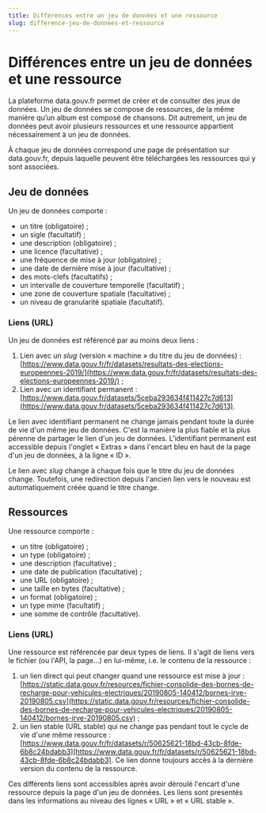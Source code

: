```yaml
---
title: Différences entre un jeu de données et une ressource
slug: difference-jeu-de-donnees-et-ressource
---
```


# Différences entre un jeu de données et une ressource

La plateforme data.gouv.fr permet de créer et de consulter des jeux de données. Un jeu de données se compose de ressources, de la même manière qu’un album est composé de chansons. Dit autrement, un jeu de données peut avoir plusieurs ressources et une ressource appartient nécessairement à un jeu de données.

À chaque jeu de données correspond une page de présentation sur data.gouv.fr, depuis laquelle peuvent être téléchargées les ressources qui y sont associées.

## Jeu de données

Un jeu de données comporte :

- un titre (obligatoire) ;
- un sigle (facultatif) ;
- une description (obligatoire) ;
- une licence (facultative) ;
- une fréquence de mise à jour (obligatoire) ;
- une date de dernière mise à jour (facultative) ;
- des mots-clefs (facultatifs) ;
- un intervalle de couverture temporelle (facultatif) ;
- une zone de couverture spatiale (facultative) ;
- un niveau de granularité spatiale (facultatif).

### Liens (URL)

Un jeu de données est référencé par au moins deux liens :
1. Lien avec un _slug_ (version « machine » du titre du jeu de données) : [https://www.data.gouv.fr/fr/datasets/resultats-des-elections-europeennes-2019/](https://www.data.gouv.fr/fr/datasets/resultats-des-elections-europeennes-2019/) ;
2. Lien avec un identifiant permanent : [https://www.data.gouv.fr/datasets/5ceba293634f411427c7d613](https://www.data.gouv.fr/datasets/5ceba293634f411427c7d613).

Le lien avec identifiant permanent ne change jamais pendant toute la durée de vie d'un même jeu de données. C'est la manière la plus fiable et la plus pérenne de partager le lien d'un jeu de données. L'identifiant permanent est accessible depuis l'onglet « Extras » dans l'encart bleu en haut de la page d'un jeu de données, à la ligne « ID ».

Le lien avec _slug_ change à chaque fois que le titre du jeu de données change. Toutefois, une redirection depuis l'ancien lien vers le nouveau est automatiquement créée quand le titre change.

## Ressources

Une ressource comporte :

- un titre (obligatoire) ;
- un type (obligatoire) ;
- une description (facultative) ;
- une date de publication (facultative) ;
- une URL (obligatoire) ;
- une taille en bytes (facultative) ;
- un format (obligatoire) ;
- un type mime (facultatif) ;
- une somme de contrôle (facultative).

### Liens (URL)

Une ressource est référencée par deux types de liens. Il s'agit de liens vers le fichier (ou l'API, la page...) en lui-même, i.e. le contenu de la ressource :
1. un lien direct qui peut changer quand une ressource est mise à jour : [https://static.data.gouv.fr/resources/fichier-consolide-des-bornes-de-recharge-pour-vehicules-electriques/20190805-140412/bornes-irve-20190805.csv](https://static.data.gouv.fr/resources/fichier-consolide-des-bornes-de-recharge-pour-vehicules-electriques/20190805-140412/bornes-irve-20190805.csv) ;
2. un lien stable (URL stable) qui ne change pas pendant tout le cycle de vie d'une même ressource : [https://www.data.gouv.fr/fr/datasets/r/50625621-18bd-43cb-8fde-6b8c24bdabb3](https://www.data.gouv.fr/fr/datasets/r/50625621-18bd-43cb-8fde-6b8c24bdabb3). Ce lien donne toujours accès à la dernière version du contenu de la ressource.

Ces différents liens sont accessibles après avoir déroulé l'encart d'une ressource depuis la page d'un jeu de données. Les liens sont presentés dans les informations au niveau des lignes « URL » et « URL stable ».
